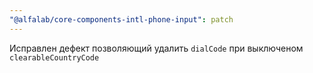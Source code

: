 ```yaml
---
"@alfalab/core-components-intl-phone-input": patch
---
```


Исправлен дефект позволяющий удалить `dialCode` при выключеном `clearableCountryCode`
